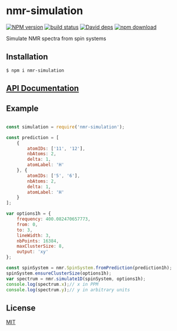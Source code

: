 # nmr-simulation
  [![NPM version][npm-image]][npm-url]
  [![build status][travis-image]][travis-url]
  [![David deps][david-image]][david-url]
  [![npm download][download-image]][download-url]

Simulate NMR spectra from spin systems

## Installation

`$ npm i nmr-simulation`

## [API Documentation](https://mljs.github.io/spectra/packages/nmr-simulation)

## Example

```js

const simulation = require('nmr-simulation');

const prediction = [
    {
        atomIDs: ['11', '12'],
        nbAtoms: 2,
        delta: 1,
        atomLabel: 'H'
    }, {
        atomIDs: ['5', '6'],
        nbAtoms: 2,
        delta: 1,
        atomLabel: 'H'
    }
];

var options1h = {
    frequency: 400.082470657773,
    from: 0,
    to: 3,
    lineWidth: 3,
    nbPoints: 16384,
    maxClusterSize: 8,
    output: 'xy'
};

const spinSystem = nmr.SpinSystem.fromPrediction(prediction1h);
spinSystem.ensureClusterSize(options1h);
var spectrum = nmr.simulate1D(spinSystem, options1h);
console.log(spectrum.x);// x in PPM
console.log(spectrum.y);// y in arbitrary units
```


## License

[MIT](./LICENSE)

[npm-image]: https://img.shields.io/npm/v/nmr-simulation.svg?style=flat-square
[npm-url]: https://www.npmjs.com/package/nmr-simulation.
[travis-image]: https://img.shields.io/travis/mljs/nmr-simulation./master.svg?style=flat-square
[travis-url]: https://travis-ci.org/mljs/nmr-simulation
[david-image]: https://img.shields.io/david/mljs/nmr-simulation.svg?style=flat-square
[david-url]: https://david-dm.org/mljs/nmr-simulation
[download-image]: https://img.shields.io/npm/dm/nmr-simulation.svg?style=flat-square
[download-url]: https://www.npmjs.com/package/nmr-simulation

